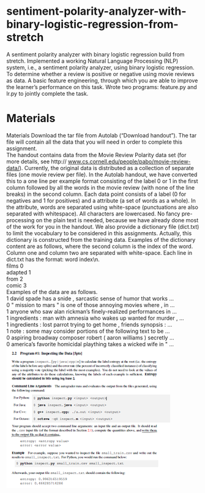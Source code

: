 # sentiment-polarity-analyzer-with-binary-logistic-regression-from-stretch
A sentiment polarity analyzer with binary logistic regression build from stretch. Implemented a working Natural Language Processing (NLP) system, i.e., a sentiment polarity analyzer, using binary logistic regression. To determine whether a review is positive or negative using movie reviews as data. A basic feature engineering, through which you are able to improve the learner’s performance on this task. Wrote two programs: feature.py and lr.py to jointly complete the task.

# Materials
Materials Download the tar file from Autolab (“Download handout”). The tar file will contain all the data
that you will need in order to complete this assignment.  
The handout contains data from the Movie Review Polarity data set (for more details, see http://
www.cs.cornell.edu/people/pabo/movie-review-data/). Currently, the original data is
distributed as a collection of separate files (one movie review per file). In the Autolab handout, we have
converted this to a one line per example format consisting of the label 0 or 1 in the first column followed by
all the words in the movie review (with none of the line breaks) in the second column.
Each data point consists of a label (0 for negatives and 1 for positives) and a attribute (a set of words as a
whole). In the attribute, words are separated using white-space (punctuations are also separated with whitespace).
All characters are lowercased. No fancy pre-processing on the plain text is needed, because we have
already done most of the work for you in the handout. We also provide a dictionary file (dict.txt) to
limit the vocabulary to be considered in this assignments. Actually, this dictionary is constructed from the
training data. Examples of the dictionary content are as follows, where the second column is the index of
the word. Column one and column two are separated with white-space. Each line in dict.txt has the
format: word index\n.  
films 0  
adapted 1  
from 2  
comic 3  
Examples of the data are as follows.  
1 david spade has a snide , sarcastic sense of humor that works ...  
0 " mission to mars " is one of those annoying movies where , in ...  
1 anyone who saw alan rickman’s finely-realized performances in ...  
1 ingredients : man with amnesia who wakes up wanted for murder , ...  
1 ingredients : lost parrot trying to get home , friends synopsis : ...  
1 note : some may consider portions of the following text to be ...  
0 aspiring broadway composer robert ( aaron williams ) secretly ...  
0 america’s favorite homicidal plaything takes a wicked wife in " ...  
![program 1](https://github.com/HM-Li/ID3-Decision-Tree-from-scratch/blob/master/Inspect_Description.png)  
